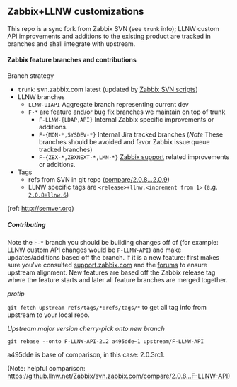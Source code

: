## Zabbix+LLNW customizations

This repo is a sync fork from Zabbix SVN (see `trunk` info); LLNW custom API improvements and additions to the existing product are tracked in branches and shall integrate with upstream.


#### Zabbix feature branches and contributions

Branch strategy

*  `trunk`: svn.zabbix.com latest (updated by [Zabbix SVN scripts](https://github.llnw.net/Zabbix/misc_tools/tree/master/Zabbix-SVN))
*  LLNW branches
   *  `LLNW-UIAPI` Aggregate branch representing current dev
   *  `F-*` are feature and/or bug fix branches we maintain on top of trunk
      *  `F-LLNW-{LDAP,API}` Internal Zabbix specific improvements or additions.
      *  `F-{MON-*,SYSDEV-*}` Internal Jira tracked branches (*Note* These branches should be avoided and favor Zabbix issue queue tracked branches)
      *  `F-{ZBX-*,ZBXNEXT-*,LMN-*}` [Zabbix support](https://support.zabbix.com) related improvements or additions.
*  Tags
   *  refs from SVN in git repo ([compare/2.0.8...2.0.9](https://github.llnw.net/Zabbix/svn.zabbix.com/compare/2.0.8...2.0.9))
   *  LLNW specific tags are `<release>+llnw.<increment from 1>` (e.g. [`2.0.8+llnw.6`](https://github.llnw.net/Zabbix/svn.zabbix.com/tree/2.0.8+llnw.6))

(ref: http://semver.org)


##### Contributing

Note the `F-*` branch you should be building changes off of (for example: LLNW custom API changes would be `F-LLNW-API`) and make updates/additions based off the branch. If it is a new feature: first makes sure you've consulted [support.zabbix.com](https://support.zabbix.com) and the [forums](https://www.zabbix.com/forum) to ensure upstream alignment. New features are based off the Zabbix release tag where the feature starts and later all feature branches are merged together.


*protip*

`git fetch upstream refs/tags/*:refs/tags/*` to get all tag info from upstream to your local repo.

*Upstream major version cherry-pick onto new branch*

`git rebase --onto F-LLNW-API-2.2 a495dde~1 upstream/F-LLNW-API`

a495dde is base of comparison, in this case: 2.0.3rc1.

(Note: helpful comparison: https://github.llnw.net/Zabbix/svn.zabbix.com/compare/2.0.8...F-LLNW-API)
